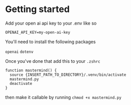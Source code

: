 # Getting started

Add your open ai api key to your .env like so

```
OPENAI_API_KEY=my-open-ai-key
```

You'll need to install the following packages

`openai`
`dotenv`

Once you've done that add this to your `.zshrc`

```
function mastermind() {
  source {INSERT_PATH_TO_DIRECTORY}/.venv/bin/activate
  mastermind.py
  deactivate
}
```

then make it callable by running `chmod +x mastermind.py`